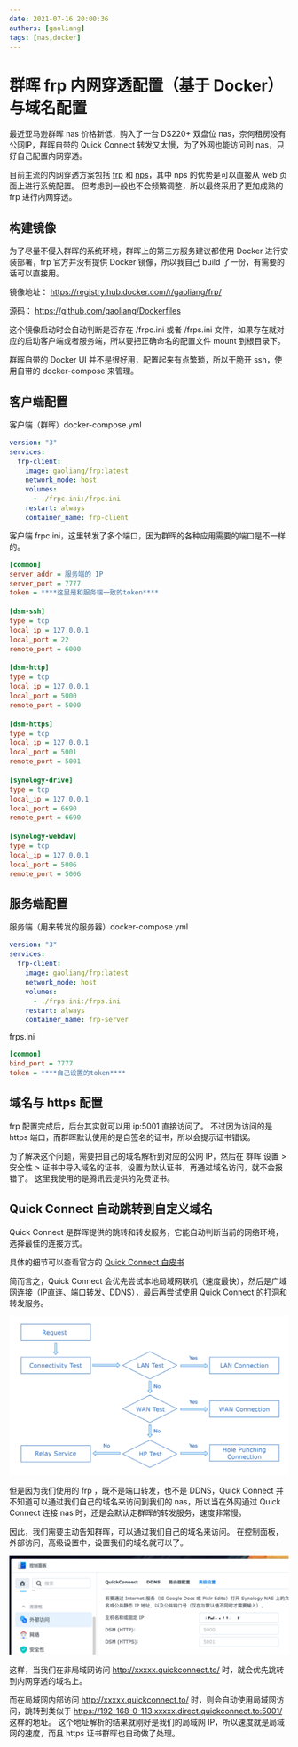 ```yaml
---
date: 2021-07-16 20:00:36
authors: [gaoliang]
tags: [nas,docker]
---
```

# 群晖 frp 内网穿透配置（基于 Docker）与域名配置

最近亚马逊群晖 nas 价格新低，购入了一台 DS220+ 双盘位 nas，奈何租房没有公网IP，群晖自带的 Quick Connect 转发又太慢，为了外网也能访问到 nas，只好自己配置内网穿透。

<!--truncate-->

目前主流的内网穿透方案包括 [frp](https://github.com/fatedier/frp) 和 [nps](https://github.com/ehang-io/nps)，其中 nps 的优势是可以直接从 web 页面上进行系统配置。 但考虑到一般也不会频繁调整，所以最终采用了更加成熟的 frp 进行内网穿透。 

## 构建镜像

为了尽量不侵入群晖的系统环境，群晖上的第三方服务建议都使用 Docker 进行安装部署，frp 官方并没有提供 Docker 镜像，所以我自己 build 了一份，有需要的话可以直接用。

镜像地址： https://registry.hub.docker.com/r/gaoliang/frp/ 

源码： https://github.com/gaoliang/Dockerfiles

这个镜像启动时会自动判断是否存在 /frpc.ini 或者 /frps.ini 文件，如果存在就对应的启动客户端或者服务端，所以要把正确命名的配置文件 mount 到根目录下。

群晖自带的 Docker UI 并不是很好用，配置起来有点繁琐，所以干脆开 ssh，使用自带的 docker-compose 来管理。

## 客户端配置

客户端（群晖）docker-compose.yml

```yaml
version: "3"
services:
  frp-client:
    image: gaoliang/frp:latest
    network_mode: host
    volumes:
      - ./frpc.ini:/frpc.ini
    restart: always
    container_name: frp-client
```

客户端 frpc.ini，这里转发了多个端口，因为群晖的各种应用需要的端口是不一样的。 

```ini
[common]
server_addr = 服务端的 IP
server_port = 7777
token = ****这里是和服务端一致的token****

[dsm-ssh]
type = tcp
local_ip = 127.0.0.1
local_port = 22
remote_port = 6000

[dsm-http]
type = tcp
local_ip = 127.0.0.1
local_port = 5000
remote_port = 5000

[dsm-https]
type = tcp
local_ip = 127.0.0.1
local_port = 5001
remote_port = 5001

[synology-drive]
type = tcp
local_ip = 127.0.0.1
local_port = 6690
remote_port = 6690

[synology-webdav]
type = tcp
local_ip = 127.0.0.1
local_port = 5006
remote_port = 5006

```



## 服务端配置

服务端（用来转发的服务器）docker-compose.yml

```yaml
version: "3"
services:
  frp-client:
    image: gaoliang/frp:latest
    network_mode: host
    volumes:
      - ./frps.ini:/frps.ini
    restart: always
    container_name: frp-server
```

frps.ini

```ini
[common]
bind_port = 7777
token = ****自己设置的token****
```



## 域名与 https 配置

frp 配置完成后，后台其实就可以用 ip:5001 直接访问了。 不过因为访问的是 https 端口，而群晖默认使用的是自签名的证书，所以会提示证书错误。 

为了解决这个问题，需要把自己的域名解析到对应的公网 IP，然后在 群晖 设置 > 安全性 > 证书中导入域名的证书，设置为默认证书，再通过域名访问，就不会报错了。 这里我使用的是腾讯云提供的免费证书。 



## Quick Connect 自动跳转到自定义域名

Quick Connect 是群晖提供的跳转和转发服务，它能自动判断当前的网络环境，选择最佳的连接方式。

具体的细节可以查看官方的 [Quick Connect 白皮书](https://global.download.synology.com/download/Document/Software/WhitePaper/Firmware/DSM/All/enu/Synology_QuickConnect_White_Paper.pdf)

简而言之，Quick Connect 会优先尝试本地局域网联机（速度最快），然后是广域网连接（IP直连、端口转发、DDNS），最后再尝试使用 Quick Connect 的打洞和转发服务。

![image-20211205155456065](imgs/image-20211205155456065.png)

 但是因为我们使用的 frp ，既不是端口转发，也不是 DDNS，Quick Connect 并不知道可以通过我们自己的域名来访问到我们的 nas，所以当在外网通过 Quick Connect 连接 nas 时，还是会默认走群晖的转发服务，速度非常慢。 

因此，我们需要主动告知群晖，可以通过我们自己的域名来访问。 在控制面板，外部访问，高级设置中，设置我们的域名就可以了。 

![image-20211205160055336](imgs/image-20211205160055336.png)

这样，当我们在非局域网访问 http://xxxxx.quickconnect.to/ 时，就会优先跳转到内网穿透的域名上。 

而在局域网内部访问 http://xxxxx.quickconnect.to/ 时，则会自动使用局域网访问，跳转到类似于 https://192-168-0-113.xxxxx.direct.quickconnect.to:5001/ 这样的地址。 这个地址解析的结果就刚好是我们的局域网 IP，所以速度就是局域网的速度，而且 https 证书群晖也自动做了处理。 